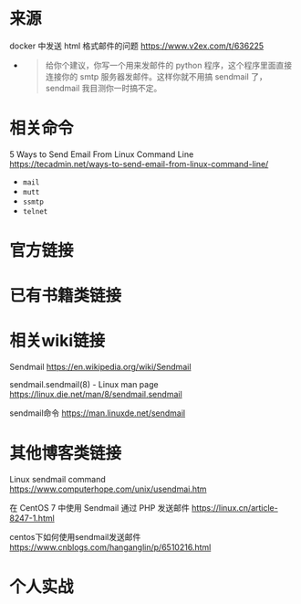 
# 来源

docker 中发送 html 格式邮件的问题 https://www.v2ex.com/t/636225
- > 给你个建议，你写一个用来发邮件的 python 程序，这个程序里面直接连接你的 smtp 服务器发邮件。这样你就不用搞 sendmail 了，sendmail 我目测你一时搞不定。

# 相关命令

5 Ways to Send Email From Linux Command Line https://tecadmin.net/ways-to-send-email-from-linux-command-line/
- `mail`
- `mutt`
- `ssmtp`
- `telnet`

# 官方链接

# 已有书籍类链接

# 相关wiki链接

Sendmail https://en.wikipedia.org/wiki/Sendmail

sendmail.sendmail(8) - Linux man page https://linux.die.net/man/8/sendmail.sendmail

sendmail命令 https://man.linuxde.net/sendmail

# 其他博客类链接

Linux sendmail command https://www.computerhope.com/unix/usendmai.htm

在 CentOS 7 中使用 Sendmail 通过 PHP 发送邮件 https://linux.cn/article-8247-1.html

centos下如何使用sendmail发送邮件 https://www.cnblogs.com/hanganglin/p/6510216.html

# 个人实战
